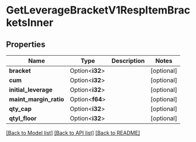 # GetLeverageBracketV1RespItemBracketsInner

## Properties

Name | Type | Description | Notes
------------ | ------------- | ------------- | -------------
**bracket** | Option<**i32**> |  | [optional]
**cum** | Option<**i32**> |  | [optional]
**initial_leverage** | Option<**i32**> |  | [optional]
**maint_margin_ratio** | Option<**f64**> |  | [optional]
**qty_cap** | Option<**i32**> |  | [optional]
**qtyl_floor** | Option<**i32**> |  | [optional]

[[Back to Model list]](../README.md#documentation-for-models) [[Back to API list]](../README.md#documentation-for-api-endpoints) [[Back to README]](../README.md)


